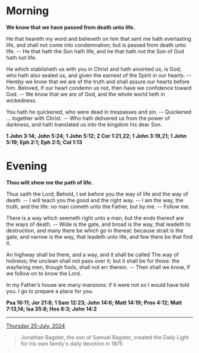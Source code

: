 # Morning

**We know that we have passed from death unto life.**
 
He that heareth my word and believeth on him that sent me hath everlasting life, and shall not come into condemnation; but is passed from death unto life. -- He that hath the Son hath life, and he that hath not the Son of God hath not life.
 
He which stablisheth us with you in Christ and hath anointed us, is God; who hath also sealed us, and given the earnest of the Spirit in our hearts. -- Hereby we know that we are of the truth and shall assure our hearts before him. Beloved, if our heart condemn us not, then have we confidence toward God. -- We know that we are of God, and the whole world lieth in wickedness.
 
You hath he quickened, who were dead in trespasses and sin. -- Quickened ... together with Christ. -- Who hath delivered us from the power of darkness, and hath translated us into the kingdom his dear Son.  

**1 John 3:14; John 5:24; 1 John 5:12; 2 Cor 1:21,22; 1 John 3:19,21; 1 John 5:19; Eph 2:1; Eph 2:5; Col 1:13**

# Evening

**Thou wilt shew me the path of life.**
 
Thus saith the Lord; Behold, I set before you the way of life and the way of death. -- I will teach you the good and the right way. -- I am the way, the truth, and the life: no man cometh unto the Father, but by me. -- Follow me.
 
There is a way which seemeth right unto a man, but the ends thereof are the ways of death. -- Wide is the gate, and broad is the way, that leadeth to destruction, and many there be which go in thereat: because strait is the gate, and narrow is the way, that leadeth unto life, and few there be that find it.
 
An highway shall be there, and a way, and it shall be called The way of holiness; the unclean shall not pass over it; but it shall be for those: the wayfaring men, though fools, shall not err therein. -- Then shall we know, if we follow on to know the Lord.
 
In my Father’s house are many mansions: if it were not so I would have told you. I go to prepare a place for you.  

**Psa 16:11; Jer 21:8; 1 Sam 12:23; John 14:6; Matt 14:19; Prov 4:12; Matt 7:13,14; Isa 35:8; Hos 6:3; John 14:2**

---

[Thursday 25-July, 2024](https://t.me/s/daily_light)

> Jonathan Bagster, the son of Samuel Bagster, created the Daily Light for his own family's daily devotion in 1875

